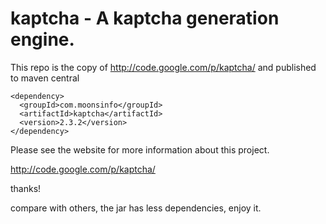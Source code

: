 # kaptcha - A kaptcha generation engine.

This repo is the copy of http://code.google.com/p/kaptcha/ and published to maven central
```
<dependency>
  <groupId>com.moonsinfo</groupId>
  <artifactId>kaptcha</artifactId>
  <version>2.3.2</version>
</dependency>
```
Please see the website for more information about this project.

http://code.google.com/p/kaptcha/

thanks!


compare with others, the jar has less dependencies, enjoy it.